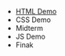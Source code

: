 <ul>
  <li><a href="html_demo">HTML Demo</a></li>
  <li><a href="css_demo"></a>CSS Demo</li>
  <li><a href="midterm_demo"></a>Midterm</li>
  <li><a href="js_demo"></a>JS Demo</li>
  <li><a href="final"></a>Finak</li>
</ul>
